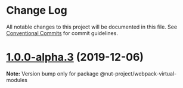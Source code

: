 # Change Log

All notable changes to this project will be documented in this file.
See [Conventional Commits](https://conventionalcommits.org) for commit guidelines.

# [1.0.0-alpha.3](https://github.com/nut-project/nut/tree/master/packages/webpack-virtual-modules/compare/@nut-project/webpack-virtual-modules@1.0.0-alpha.2...@nut-project/webpack-virtual-modules@1.0.0-alpha.3) (2019-12-06)

**Note:** Version bump only for package @nut-project/webpack-virtual-modules

